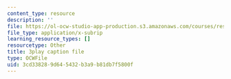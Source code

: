 ```yaml
---
content_type: resource
description: ''
file: https://ol-ocw-studio-app-production.s3.amazonaws.com/courses/res-9-003-brains-minds-and-machines-summer-course-summer-2015/3cd338289d645432b3a9b81db7f5800f_Em9I6XTQA3I.vtt
file_type: application/x-subrip
learning_resource_types: []
resourcetype: Other
title: 3play caption file
type: OCWFile
uid: 3cd33828-9d64-5432-b3a9-b81db7f5800f
---
```

